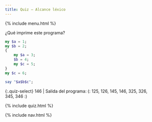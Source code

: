 ```yaml
---
title: Quiz — Alcance léxico
---
```


{% include menu.html %}

¿Qué imprime este programa?

```raku
my $a = 1;
my $b = 2;
{
    my $a = 3;
    $b = 4;
    my $c = 5;
}
my $c = 6;

say "$a$b$c";
```

{:.quiz-select}
146 | Salida del programa: (: 125, 126, 145, 146, 325, 326, 345, 346 :)

{% include quiz.html %}

{% include nav.html %}